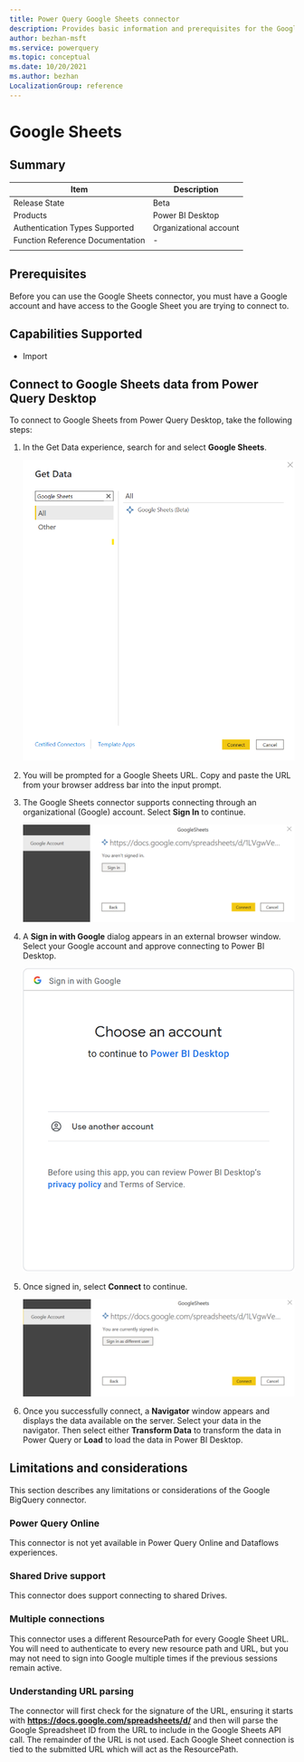 ```yaml
---
title: Power Query Google Sheets connector
description: Provides basic information and prerequisites for the Google Sheets connector, descriptions of the optional input parameters, and discusses limitations and issues you might encounter.
author: bezhan-msft
ms.service: powerquery
ms.topic: conceptual
ms.date: 10/20/2021
ms.author: bezhan
LocalizationGroup: reference
---
```


# Google Sheets
 
## Summary

| Item | Description |
| ---- | ----------- |
| Release State | Beta |
| Products | Power BI Desktop |
| Authentication Types Supported | Organizational account |
| Function Reference Documentation | - |
| | |

## Prerequisites

Before you can use the Google Sheets connector, you must have a Google account and have access to the Google Sheet you are trying to connect to.

 
## Capabilities Supported
* Import

## Connect to Google Sheets data from Power Query Desktop

To connect to Google Sheets from Power Query Desktop, take the following steps:

1. In the Get Data experience, search for and select **Google Sheets**.

    ![Get Data from Google Sheets.](./media/google-sheets/GetData.png)

2. You will be prompted for a Google Sheets URL. Copy and paste the URL from your browser address bar into the input prompt. 

3. The Google Sheets connector supports connecting through an organizational (Google) account. Select **Sign In** to continue.

    ![Sign in to Google Sheets.](./media/google-sheets/SignIn.png)

4. A **Sign in with Google** dialog appears in an external browser window. Select your Google account and approve connecting to Power BI Desktop.

    ![Sign in to Google.](./media/google-sheets/SignIntoGoogle.png)

5. Once signed in, select **Connect** to continue.

    ![Connect to Google BigQuery Data.](./media/google-sheets/connect-online-to-data.png)

6. Once you successfully connect, a **Navigator** window appears and displays the data available on the server. Select your data in the navigator. Then select either **Transform Data** to transform the data in Power Query or **Load** to load the data in Power BI Desktop.

## Limitations and considerations

This section describes any limitations or considerations of the Google BigQuery connector.

### Power Query Online

This connector is not yet available in Power Query Online and Dataflows experiences.

### Shared Drive support

This connector does support connecting to shared Drives.

### Multiple connections

This connector uses a different ResourcePath for every Google Sheet URL. You will need to authenticate to every new resource path and URL, but you may not need to sign into Google multiple times if the previous sessions remain active. 

### Understanding URL parsing

The connector will first check for the signature of the URL, ensuring it starts with **https://docs.google.com/spreadsheets/d/** and then will parse the Google Spreadsheet ID from the URL to include in the Google Sheets API call. The remainder of the URL is not used. Each Google Sheet connection is tied to the submitted URL which will act as the ResourcePath.

